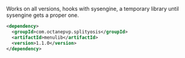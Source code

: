 Works on all versions, hooks with sysengine, a temporary library until sysengine gets a proper one.

```xml
<dependency>
  <groupId>com.octanepvp.splityosis</groupId>
  <artifactId>menulib</artifactId>
  <version>1.1.0</version>
</dependency>
```
